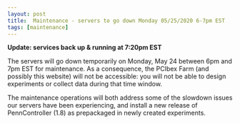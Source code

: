 ```yaml
---
layout: post
title:  Maintenance - servers to go down Monday 05/25/2020 6-7pm EST
tags: [maintenance]
---
```


**Update: services back up & running at 7:20pm EST**

The servers will go down temporarily on Monday, May 24 between 6pm and 7pm EST
for maintenance. As a consequence, the PCIbex Farm (and possibly this website)
will not be accessible: you will not be able to design experiments or collect
data during that time window.

The maintenance operations will both address some of the slowdown issues
our servers have been experiencing, and install a new release of PennController (1.8)
as prepackaged in newly created experiments.
